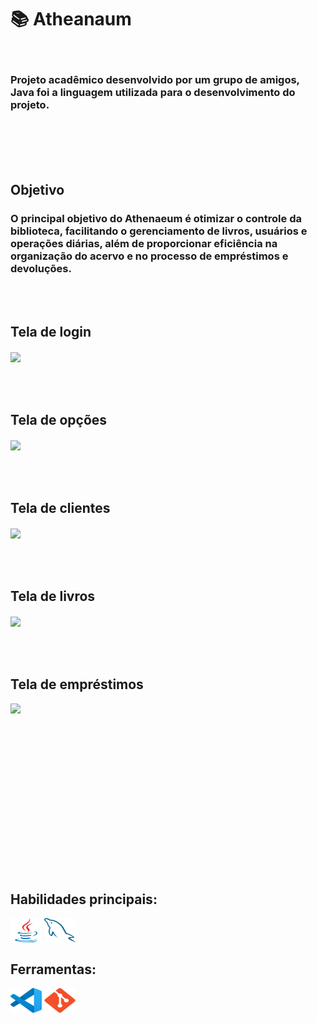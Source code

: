 # 📚 Atheanaum


</br>

### Projeto acadêmico desenvolvido por um grupo de amigos, Java foi a linguagem utilizada para o desenvolvimento do projeto.

</br>
</br>
</br>
</br>

## Objetivo
<h3> O principal objetivo do Athenaeum é otimizar o controle da biblioteca, facilitando o gerenciamento de livros, usuários e operações diárias, além de proporcionar eficiência na organização do acervo e no processo de empréstimos e devoluções.</h3>
</br>
</br>

## Tela de login

<img align="center" width="500px" src="https://i.postimg.cc/Qt4Zc76s/photo-2024-12-28-13-28-07.jpg">
</br>
</br>
</br>
</br>

## Tela de opções

<img align="center" width="500px" src="https://i.postimg.cc/ZnXkMStM/photo-2024-12-28-13-28-11.jpg">
</br>
</br>
</br>
</br>

## Tela de clientes

<img align="center" width="500px" src="https://i.postimg.cc/d3hP60XC/photo-2024-12-28-13-28-14.jpg">
</br>
</br>
</br>
</br>

## Tela de livros

<img align="center" width="500px" src="https://i.postimg.cc/0Q2q6n0c/photo-2024-12-28-13-28-17.jpg">
</br>
</br>
</br>
</br>

## Tela de empréstimos 

<img align="left" width="500px" src="https://i.postimg.cc/7LNkYd05/photo-2024-12-28-13-28-20.jpg">

</br>
</br>
</br>
</br>
</br>
</br>
</br>
</br>
</br>
</br>
</br>
</br>
  
  
<div style="display: inline_block">
</br>
</br>
</br>
</br>
  
  <h2 align="left">Habilidades principais:</h2>
  <img align="center" alt="Sistema-Java" height="40" width="50" src="https://raw.githubusercontent.com/devicons/devicon/master/icons/java/java-original.svg">
  <img align="center" alt="Sistema-MySQL" height="40" width="50" src="https://raw.githubusercontent.com/devicons/devicon/master/icons/mysql/mysql-original.svg">
  

  
  <h2 align="left">Ferramentas:</h2>
  <img align="center" alt="Netebeans logo" height="40" width="50" src="https://raw.githubusercontent.com/devicons/devicon/master/icons/vscode/vscode-original.svg">
  <img align="center" alt="Sistema-Git" height="40" width="50" src="https://raw.githubusercontent.com/devicons/devicon/master/icons/git/git-original.svg">
 
</div>


##
  
  
